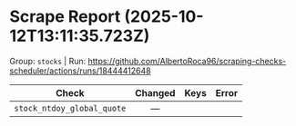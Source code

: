 # Scrape Report (2025-10-12T13:11:35.723Z)

Group: `stocks`  |  Run: https://github.com/AlbertoRoca96/scraping-checks-scheduler/actions/runs/18444412648

| Check | Changed | Keys | Error |
|---|:---:|:--|:--|
| `stock_ntdoy_global_quote` | — |  |  |
